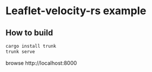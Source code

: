 # Leaflet-velocity-rs example

## How to build

```bash
cargo install trunk
trunk serve
```

browse http://localhost:8000